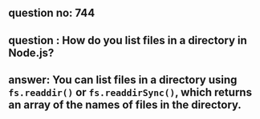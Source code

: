 
      
## question no: 744

## question : How do you list files in a directory in Node.js?

## answer: You can list files in a directory using `fs.readdir()` or `fs.readdirSync()`, which returns an array of the names of files in the directory.
      